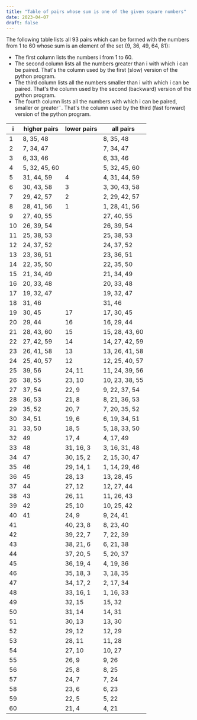 ```yaml
---
title: "Table of pairs whose sum is one of the given square numbers"
date: 2023-04-07
draft: false
---
```


The following table lists all 93 pairs which can be formed with the numbers from 1 to 60 whose sum is an element of the set {9, 36, 49, 64, 81}:

- The first column lists the numbers i from 1 to 60.
- The second column lists all the numbers greater than i with which i can be paired. That's the column used by the first (slow) version of the python program.
- The third column lists all the numbers smaller than i with which i can be paired. That's the column used by the second (backward) version of the python program.
- The fourth column lists all the numbers with which i can be paired, smaller or greater¨. That's the column used by the third (fast forward) version of the python program.

|  i  | higher pairs  | lower pairs | all pairs      |
| --- | ------------  | ----------- | -------------  |
|   1 | 8, 35, 48     |             | 8, 35, 48      |
|   2 | 7, 34, 47     |             | 7, 34, 47      |
|   3 | 6, 33, 46     |             | 6, 33, 46      |
|   4 | 5, 32, 45, 60 |             | 5, 32, 45, 60  |
|   5 | 31, 44, 59    | 4           | 4, 31, 44, 59  |
|   6 | 30, 43, 58    | 3           | 3, 30, 43, 58  |
|   7 | 29, 42, 57    | 2           | 2, 29, 42, 57  |
|   8 | 28, 41, 56    | 1           | 1, 28, 41, 56  |
|   9 | 27, 40, 55    |             | 27, 40, 55     |
|  10 | 26, 39, 54    |             | 26, 39, 54     |
|  11 | 25, 38, 53    |             | 25, 38, 53     | 
|  12 | 24, 37, 52    |             | 24, 37, 52     |
|  13 | 23, 36, 51    |             | 23, 36, 51     |
|  14 | 22, 35, 50    |             | 22, 35, 50     |
|  15 | 21, 34, 49    |             | 21, 34, 49     |
|  16 | 20, 33, 48    |             | 20, 33, 48     |
|  17 | 19, 32, 47    |             | 19, 32, 47     |
|  18 | 31, 46        |             | 31, 46         |
|  19 | 30, 45        | 17          | 17, 30, 45     |
|  20 | 29, 44        | 16          | 16, 29, 44     |
|  21 | 28, 43, 60    | 15          | 15, 28, 43, 60 |  
|  22 | 27, 42, 59    | 14          | 14, 27, 42, 59 |
|  23 | 26, 41, 58    | 13          | 13, 26, 41, 58 |
|  24 | 25, 40, 57    | 12          | 12, 25, 40, 57 |
|  25 | 39, 56        | 24, 11      | 11, 24, 39, 56 |
|  26 | 38, 55        | 23, 10      | 10, 23, 38, 55 |
|  27 | 37, 54        | 22, 9       | 9, 22, 37, 54  |
|  28 | 36, 53        | 21, 8       | 8, 21, 36, 53  |
|  29 | 35, 52        | 20, 7       | 7, 20, 35, 52  |
|  30 | 34, 51        | 19, 6       | 6, 19, 34, 51  |
|  31 | 33, 50        | 18, 5       | 5, 18, 33, 50  |
|  32 | 49            | 17, 4       | 4, 17, 49      |
|  33 | 48            | 31, 16, 3   | 3, 16, 31, 48  |
|  34 | 47            | 30, 15, 2   | 2, 15, 30, 47  |
|  35 | 46            | 29, 14, 1   | 1, 14, 29, 46  |
|  36 | 45            | 28, 13      | 13, 28, 45     |
|  37 | 44            | 27, 12      | 12, 27, 44     |
|  38 | 43            | 26, 11      | 11, 26, 43     |
|  39 | 42            | 25, 10      | 10, 25, 42     |
|  40 | 41            | 24, 9       | 9, 24, 41      |
|  41 |               | 40, 23, 8   | 8, 23, 40      |
|  42 |               | 39, 22, 7   | 7, 22, 39      |
|  43 |               | 38, 21, 6   | 6, 21, 38      |
|  44 |               | 37, 20, 5   | 5, 20, 37      |
|  45 |               | 36, 19, 4   | 4, 19, 36      |
|  46 |               | 35, 18, 3   | 3, 18, 35      |
|  47 |               | 34, 17, 2   | 2, 17, 34      |
|  48 |               | 33, 16, 1   | 1, 16, 33      |
|  49 |               | 32, 15      | 15, 32         |
|  50 |               | 31, 14      | 14, 31         |
|  51 |               | 30, 13      | 13, 30         |
|  52 |               | 29, 12      | 12, 29         |
|  53 |               | 28, 11      | 11, 28         |
|  54 |               | 27, 10      | 10, 27         |
|  55 |               | 26, 9       | 9, 26          |
|  56 |               | 25, 8       | 8, 25          |
|  57 |               | 24, 7       | 7, 24          |
|  58 |               | 23, 6       | 6, 23          |
|  59 |               | 22, 5       | 5, 22          |
|  60 |               | 21, 4       | 4, 21          |
